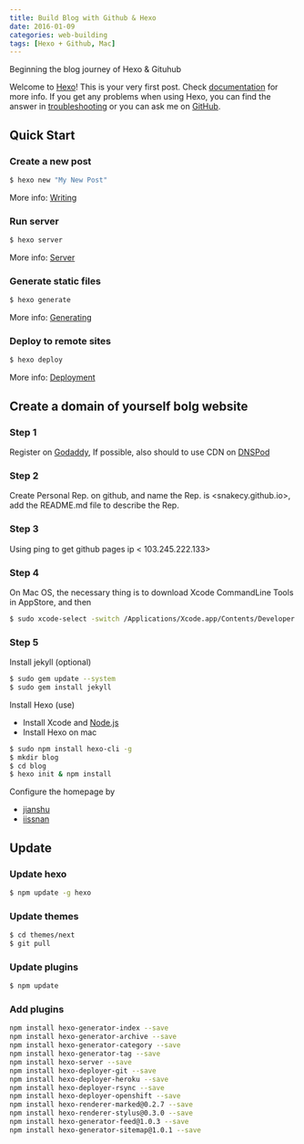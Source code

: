 ```yaml
---
title: Build Blog with Github & Hexo
date: 2016-01-09
categories: web-building
tags: [Hexo + Github, Mac]
---
```


Beginning the blog journey of Hexo & Gituhub

Welcome to [Hexo](https://hexo.io/)! This is your very first post. Check [documentation](https://hexo.io/docs/) for more info. If you get any problems when using Hexo, you can find the answer in [troubleshooting](https://hexo.io/docs/troubleshooting.html) or you can ask me on [GitHub](https://github.com/hexojs/hexo/issues).

<!--more-->


## Quick Start

### Create a new post

``` bash
$ hexo new "My New Post"
```

More info: [Writing](https://hexo.io/docs/writing.html)

### Run server

``` bash
$ hexo server
```

More info: [Server](https://hexo.io/docs/server.html)

### Generate static files

``` bash
$ hexo generate
```

More info: [Generating](https://hexo.io/docs/generating.html)

### Deploy to remote sites

``` bash
$ hexo deploy
```

More info: [Deployment](https://hexo.io/docs/deployment.html)




## Create a domain of yourself bolg website

### Step 1

Register on [Godaddy](https://support.dnspod.cn/Kb/showarticle/tsid/42/),  If possible, also should to use CDN on [DNSPod](https://www.dnspod.cn/)

### Step 2

Create Personal Rep. on github, and name the Rep. is <snakecy.github.io>, add the README.md file to describe the Rep.

### Step 3

Using ping to get github pages ip  < 103.245.222.133>

### Step 4

On Mac OS, the necessary thing is to download Xcode CommandLine Tools in AppStore, and then
<!-- download Xcode and install, then xcode-select --install -->
``` bash
$ sudo xcode-select -switch /Applications/Xcode.app/Contents/Developer
```

### Step 5

Install jekyll (optional)
``` bash
$ sudo gem update --system
$ sudo gem install jekyll
```

Install Hexo (use)
- Install Xcode and [Node.js](https://nodejs.org/en/)
- Install Hexo on mac

``` bash
$ sudo npm install hexo-cli -g
$ mkdir blog
$ cd blog
$ hexo init & npm install
```

Configure the homepage by
- [jianshu]( http://www.jianshu.com/p/73779eacb494)
- [iissnan]( http://theme-next.iissnan.com)


## Update
### Update hexo
``` bash
$ npm update -g hexo
```

### Update themes
``` bash
$ cd themes/next
$ git pull
```

### Update plugins
``` bash
$ npm update
```  

### Add plugins

``` bash
npm install hexo-generator-index --save
npm install hexo-generator-archive --save
npm install hexo-generator-category --save
npm install hexo-generator-tag --save
npm install hexo-server --save
npm install hexo-deployer-git --save
npm install hexo-deployer-heroku --save
npm install hexo-deployer-rsync --save
npm install hexo-deployer-openshift --save
npm install hexo-renderer-marked@0.2.7 --save
npm install hexo-renderer-stylus@0.3.0 --save
npm install hexo-generator-feed@1.0.3 --save
npm install hexo-generator-sitemap@1.0.1 --save
```
